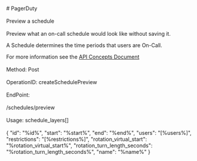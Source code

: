 <br>#     PagerDuty</br>
<br>Preview a schedule</br>
<br>Preview what an on-call schedule would look like without saving it.

A Schedule determines the time periods that users are On-Call.

For more information see the [API Concepts Document](../../docs/CONCEPTS.md#schedules)
</br>
<br>Method: Post</br>
<br>OperationID: createSchedulePreview</br>
<br>EndPoint:</br>
<br>/schedules/preview</br>
<br>Usage: schedule_layers[]</br>
<br>{
  "id": "%id%",
  "start": "%start%",
  "end": "%end%",
  "users": "[%users%]",
  "restrictions": "[%restrictions%]",
  "rotation_virtual_start": "%rotation_virtual_start%",
  "rotation_turn_length_seconds": "%rotation_turn_length_seconds%",
  "name": "%name%"
}</br>
